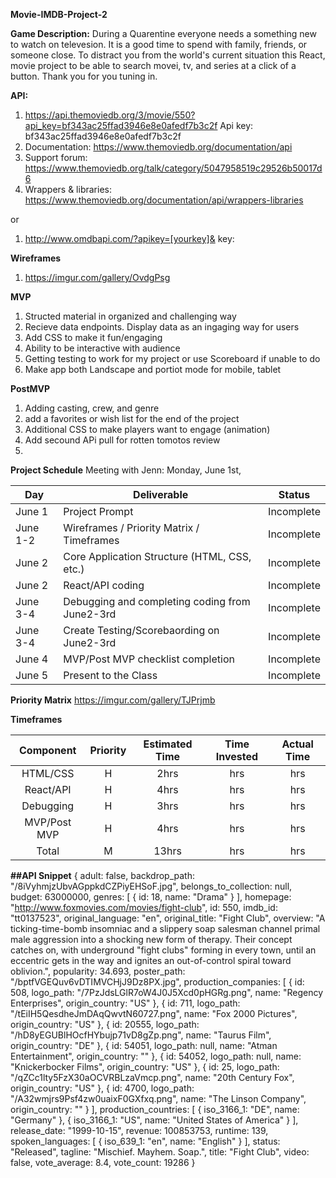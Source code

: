 **Movie-IMDB-Project-2**

**Game Description:** During a Quarentine everyone needs a something new to watch on televesion. It is a good time to spend with family, friends, or someone close. To distract you from the world's current situation this React, movie project to be able to search movei, tv, and series at a click of a button. Thank you for you tuning in. 

**API:**
1. https://api.themoviedb.org/3/movie/550?api_key=bf343ac25ffad3946e8e0afedf7b3c2f
Api key: bf343ac25ffad3946e8e0afedf7b3c2f
2. Documentation: https://www.themoviedb.org/documentation/api
3. Support forum: https://www.themoviedb.org/talk/category/5047958519c29526b50017d6
4. Wrappers & libraries: https://www.themoviedb.org/documentation/api/wrappers-libraries

or 

1. http://www.omdbapi.com/?apikey=[yourkey]&
key: 

**Wireframes**
1. https://imgur.com/gallery/OvdgPsg

**MVP**
1. Structed material in organized and challenging way
2. Recieve data endpoints. Display data as an ingaging way for users
3. Add CSS to make it fun/engaging
4. Ability to be interactive with audience
5. Getting testing to work for my project or use Scoreboard if unable to do
6. Make app both Landscape and portiot mode for mobile, tablet

**PostMVP**
1. Adding casting, crew, and genre
2. add a favorites or wish list for the end of the project
3. Additional CSS to make players want to engage (animation)
4. Add secound APi pull for rotten tomotos review
5. 

**Project Schedule**
Meeting with Jenn: Monday, June 1st, 

|  Day | Deliverable | Status
|---|---| ---|
|June 1| Project Prompt | Incomplete
|June 1-2| Wireframes / Priority Matrix / Timeframes | Incomplete
|June 2| Core Application Structure (HTML, CSS, etc.) | Incomplete
|June 2| React/API coding | Incomplete
|June 3-4| Debugging and completing coding from June2-3rd  | Incomplete
|June 3-4| Create Testing/Scorebaording on June2-3rd  | Incomplete
|June 4| MVP/Post MVP checklist completion | Incomplete
|June 5| Present to the Class| Incomplete

**Priority Matrix**
https://imgur.com/gallery/TJPrjmb

**Timeframes**

| Component | Priority | Estimated Time | Time Invested | Actual Time |
| :---: | :---: |  :---: | :---: | :---: |
| HTML/CSS | H | 2hrs| hrs | hrs|
| React/API| H | 4hrs| hrs  | hrs |
| Debugging | H | 3hrs| hrs | hrs |
| MVP/Post MVP | H | 4hrs| hrs | hrs|
| Total | M | 13hrs|  hrs |  hrs |

**##API Snippet**
{
adult: false,
backdrop_path: "/8iVyhmjzUbvAGppkdCZPiyEHSoF.jpg",
belongs_to_collection: null,
budget: 63000000,
genres: [
{
id: 18,
name: "Drama"
}
],
homepage: "http://www.foxmovies.com/movies/fight-club",
id: 550,
imdb_id: "tt0137523",
original_language: "en",
original_title: "Fight Club",
overview: "A ticking-time-bomb insomniac and a slippery soap salesman channel primal male aggression into a shocking new form of therapy. Their concept catches on, with underground "fight clubs" forming in every town, until an eccentric gets in the way and ignites an out-of-control spiral toward oblivion.",
popularity: 34.693,
poster_path: "/bptfVGEQuv6vDTIMVCHjJ9Dz8PX.jpg",
production_companies: [
{
id: 508,
logo_path: "/7PzJdsLGlR7oW4J0J5Xcd0pHGRg.png",
name: "Regency Enterprises",
origin_country: "US"
},
{
id: 711,
logo_path: "/tEiIH5QesdheJmDAqQwvtN60727.png",
name: "Fox 2000 Pictures",
origin_country: "US"
},
{
id: 20555,
logo_path: "/hD8yEGUBlHOcfHYbujp71vD8gZp.png",
name: "Taurus Film",
origin_country: "DE"
},
{
id: 54051,
logo_path: null,
name: "Atman Entertainment",
origin_country: ""
},
{
id: 54052,
logo_path: null,
name: "Knickerbocker Films",
origin_country: "US"
},
{
id: 25,
logo_path: "/qZCc1lty5FzX30aOCVRBLzaVmcp.png",
name: "20th Century Fox",
origin_country: "US"
},
{
id: 4700,
logo_path: "/A32wmjrs9Psf4zw0uaixF0GXfxq.png",
name: "The Linson Company",
origin_country: ""
}
],
production_countries: [
{
iso_3166_1: "DE",
name: "Germany"
},
{
iso_3166_1: "US",
name: "United States of America"
}
],
release_date: "1999-10-15",
revenue: 100853753,
runtime: 139,
spoken_languages: [
{
iso_639_1: "en",
name: "English"
}
],
status: "Released",
tagline: "Mischief. Mayhem. Soap.",
title: "Fight Club",
video: false,
vote_average: 8.4,
vote_count: 19286
}